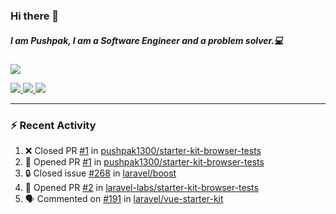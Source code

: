### Hi there 👋

##### I am Pushpak, I am a Software Engineer and a problem solver.💻

<a href='https://twitter.com/pushpak1300'><a href="https://pushpak1300.me/" target="_blank">
  <img src="https://img.shields.io/badge/website-%23E34F26.svg?&style=for-the-badge" />
</a> 
 
 <a href="https://twitter.com/pushpak1300" target="_blank">
  <img src="https://img.shields.io/badge/twitter-%231DA1F2.svg?&style=for-the-badge&logo=twitter&logoColor=white" />
</a> 

<a href="https://www.linkedin.com/in/pushpak-c-286b17b1/" target="_blank">
  <img src="https://img.shields.io/badge/linkedin-%230077B5.svg?&style=for-the-badge&logo=linkedin&logoColor=white" />
</a> 

<a href="https://dev.to/pushpak1300/" target="_blank">
  <img src="http://img.shields.io/badge/dev.to-gray?style=for-the-badge&logo=dev.to&?logoColor=white?logoWidth=100?label=" />
</a> 


</p>

---

### ⚡ Recent Activity

<!--START_SECTION:activity-->
1. ❌ Closed PR [#1](https://github.com/pushpak1300/starter-kit-browser-tests/pull/1) in [pushpak1300/starter-kit-browser-tests](https://github.com/pushpak1300/starter-kit-browser-tests)
2. 💪 Opened PR [#1](https://github.com/pushpak1300/starter-kit-browser-tests/pull/1) in [pushpak1300/starter-kit-browser-tests](https://github.com/pushpak1300/starter-kit-browser-tests)
3. 🔒 Closed issue [#268](https://github.com/laravel/boost/issues/268) in [laravel/boost](https://github.com/laravel/boost)
4. 💪 Opened PR [#2](https://github.com/laravel-labs/starter-kit-browser-tests/pull/2) in [laravel-labs/starter-kit-browser-tests](https://github.com/laravel-labs/starter-kit-browser-tests)
5. 🗣 Commented on [#191](https://github.com/laravel/vue-starter-kit/pull/191#issuecomment-3312066635) in [laravel/vue-starter-kit](https://github.com/laravel/vue-starter-kit)
<!--END_SECTION:activity-->
